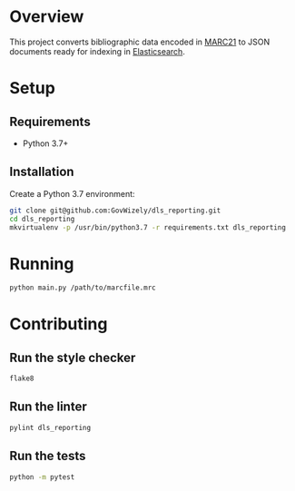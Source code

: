 # Overview

This project converts bibliographic data encoded in [MARC21](http://en.wikipedia.org/wiki/MARC_standards) to JSON documents ready for indexing in [Elasticsearch](https://www.elastic.co).

# Setup

## Requirements

* Python 3.7+

## Installation

Create a Python 3.7 environment:

```bash
git clone git@github.com:GovWizely/dls_reporting.git
cd dls_reporting
mkvirtualenv -p /usr/bin/python3.7 -r requirements.txt dls_reporting
``` 

# Running

```bash
python main.py /path/to/marcfile.mrc
```

# Contributing

## Run the style checker

```bash
flake8
```

## Run the linter

```bash
pylint dls_reporting
```

## Run the tests

```bash
python -m pytest
```
